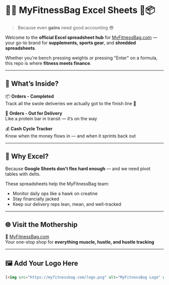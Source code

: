 # 🏋️‍♂️ MyFitnessBag Excel Sheets 💸📦

> Because even **gains** need good accounting 😎

Welcome to the **official Excel spreadsheet hub** for [MyFitnessBag.com](https://myfitnessbag.com) — your go-to brand for **supplements, sports gear**, and **shredded spreadsheets**.

Whether you're bench pressing weights or pressing "Enter" on a formula, this repo is where **fitness meets finance**.

---

## 📂 What’s Inside?

📦 **Orders - Completed**  
Track all the swole deliveries we actually got to the finish line 🏁

🚚 **Orders - Out for Delivery**  
Like a protein bar in transit — it’s on the way

💰 **Cash Cycle Tracker**  
Know when the money flows in — and when it sprints back out

---

## 💪 Why Excel?

Because **Google Sheets don't flex hard enough** — and we need pivot tables with delts.

These spreadsheets help the MyFitnessBag team:

- Monitor daily ops like a hawk on creatine  
- Stay financially jacked  
- Keep our delivery reps lean, mean, and well-tracked

---

## 🌐 Visit the Mothership

🛒 [MyFitnessBag.com](https://myfitnessbag.com)  
Your one-stop shop for **everything muscle, hustle, and hustle tracking**

---

## 🖼 Add Your Logo Here

```html
[<img src="https://myfitnessbag.com/logo.png" alt="MyFitnessBag Logo" width="180" />](https://myfitnessbag.com/wp-content/uploads/2024/01/FINAL-LOGO.png)
